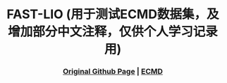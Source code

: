  [comment]: <> (# FAST-LIO)

 <h1 align="center"> FAST-LIO (用于测试ECMD数据集，及增加部分中文注释，仅供个人学习记录用)
  </h1>


[comment]: <> (  <h2 align="center">PAPER</h2>)
  <h3 align="center">
  <a href="https://github.com/hku-mars/FAST_LIO">Original Github Page</a>
 |  <a href="https://arclab-hku.github.io/ecmd/">ECMD</a>
  </h3>
  <div align="center"></div>
